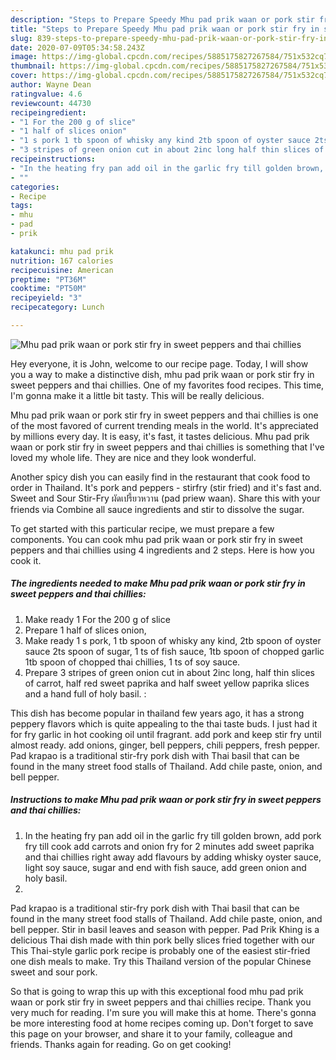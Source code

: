 ```yaml
---
description: "Steps to Prepare Speedy Mhu pad prik waan or pork stir fry in sweet peppers and thai chillies"
title: "Steps to Prepare Speedy Mhu pad prik waan or pork stir fry in sweet peppers and thai chillies"
slug: 839-steps-to-prepare-speedy-mhu-pad-prik-waan-or-pork-stir-fry-in-sweet-peppers-and-thai-chillies
date: 2020-07-09T05:34:58.243Z
image: https://img-global.cpcdn.com/recipes/5885175827267584/751x532cq70/mhu-pad-prik-waan-or-pork-stir-fry-in-sweet-peppers-and-thai-chillies-recipe-main-photo.jpg
thumbnail: https://img-global.cpcdn.com/recipes/5885175827267584/751x532cq70/mhu-pad-prik-waan-or-pork-stir-fry-in-sweet-peppers-and-thai-chillies-recipe-main-photo.jpg
cover: https://img-global.cpcdn.com/recipes/5885175827267584/751x532cq70/mhu-pad-prik-waan-or-pork-stir-fry-in-sweet-peppers-and-thai-chillies-recipe-main-photo.jpg
author: Wayne Dean
ratingvalue: 4.6
reviewcount: 44730
recipeingredient:
- "1 For the 200 g of slice"
- "1 half of slices onion"
- "1 s pork 1 tb spoon of whisky any kind 2tb spoon of oyster sauce 2ts spoon of sugar 1 ts of fish sauce 1tb spoon of chopped garlic 1tb spoon of chopped thai chillies 1 ts of soy sauce"
- "3 stripes of green onion cut in about 2inc long half thin slices of carrot half red sweet paprika and half sweet yellow paprika slices and a hand full of holy basil "
recipeinstructions:
- "In the heating fry pan add oil in the garlic fry till golden brown, add pork fry till cook add carrots and onion fry for 2 minutes add sweet paprika and thai chillies right away add flavours by adding whisky oyster sauce, light soy sauce, sugar and end with fish sauce, add green onion and holy basil."
- ""
categories:
- Recipe
tags:
- mhu
- pad
- prik

katakunci: mhu pad prik 
nutrition: 167 calories
recipecuisine: American
preptime: "PT36M"
cooktime: "PT50M"
recipeyield: "3"
recipecategory: Lunch

---
```



![Mhu pad prik waan or pork stir fry in sweet peppers and thai chillies](https://img-global.cpcdn.com/recipes/5885175827267584/751x532cq70/mhu-pad-prik-waan-or-pork-stir-fry-in-sweet-peppers-and-thai-chillies-recipe-main-photo.jpg)

Hey everyone, it is John, welcome to our recipe page. Today, I will show you a way to make a distinctive dish, mhu pad prik waan or pork stir fry in sweet peppers and thai chillies. One of my favorites food recipes. This time, I'm gonna make it a little bit tasty. This will be really delicious.

Mhu pad prik waan or pork stir fry in sweet peppers and thai chillies is one of the most favored of current trending meals in the world. It's appreciated by millions every day. It is easy, it's fast, it tastes delicious. Mhu pad prik waan or pork stir fry in sweet peppers and thai chillies is something that I've loved my whole life. They are nice and they look wonderful.

Another spicy dish you can easily find in the restaurant that cook food to order in Thailand. It&#39;s pork and peppers - stirfry (stir fried) and it&#39;s fast and. Sweet and Sour Stir-Fry ผัดเปรี้ยวหวาน (pad priew waan). Share this with your friends via Combine all sauce ingredients and stir to dissolve the sugar.


To get started with this particular recipe, we must prepare a few components. You can cook mhu pad prik waan or pork stir fry in sweet peppers and thai chillies using 4 ingredients and 2 steps. Here is how you cook it.

<!--inarticleads1-->

##### The ingredients needed to make Mhu pad prik waan or pork stir fry in sweet peppers and thai chillies:

1. Make ready 1 For the 200 g of slice
1. Prepare 1 half of slices onion,
1. Make ready 1 s pork, 1 tb spoon of whisky any kind, 2tb spoon of oyster sauce 2ts spoon of sugar, 1 ts of fish sauce, 1tb spoon of chopped garlic 1tb spoon of chopped thai chillies, 1 ts of soy sauce.
1. Prepare 3 stripes of green onion cut in about 2inc long, half thin slices of carrot, half red sweet paprika and half sweet yellow paprika slices and a hand full of holy basil. :


This dish has become popular in thailand few years ago, it has a strong peppery flavors which is quite appealing to the thai taste buds. I just had it for fry garlic in hot cooking oil until fragrant. add pork and keep stir fry until almost ready. add onions, ginger, bell peppers, chili peppers, fresh pepper. Pad krapao is a traditional stir-fry pork dish with Thai basil that can be found in the many street food stalls of Thailand. Add chile paste, onion, and bell pepper. 

<!--inarticleads2-->

##### Instructions to make Mhu pad prik waan or pork stir fry in sweet peppers and thai chillies:

1. In the heating fry pan add oil in the garlic fry till golden brown, add pork fry till cook add carrots and onion fry for 2 minutes add sweet paprika and thai chillies right away add flavours by adding whisky oyster sauce, light soy sauce, sugar and end with fish sauce, add green onion and holy basil.
1. 


Pad krapao is a traditional stir-fry pork dish with Thai basil that can be found in the many street food stalls of Thailand. Add chile paste, onion, and bell pepper. Stir in basil leaves and season with pepper. Pad Prik Khing is a delicious Thai dish made with thin pork belly slices fried together with our This Thai-style garlic pork recipe is probably one of the easiest stir-fried one dish meals to make. Try this Thailand version of the popular Chinese sweet and sour pork. 

So that is going to wrap this up with this exceptional food mhu pad prik waan or pork stir fry in sweet peppers and thai chillies recipe. Thank you very much for reading. I'm sure you will make this at home. There's gonna be more interesting food at home recipes coming up. Don't forget to save this page on your browser, and share it to your family, colleague and friends. Thanks again for reading. Go on get cooking!

